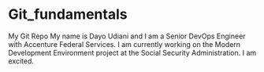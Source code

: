 # Git_fundamentals
My Git Repo
My name is Dayo Udiani and I am a Senior DevOps Engineer with Accenture Federal Services. 
I am currently working on the Modern Development Environment project at the Social Security Administration.
I am excited.

